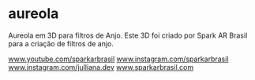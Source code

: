 # aureola
Aureola em 3D para filtros de Anjo.
Este 3D foi criado por Spark AR Brasil para a criação de filtros de anjo.

www.youtube.com/sparkarbrasil www.instagram.com/sparkarbrasil www.instagram.com/julliana.dev www.sparkarbrasil.com
